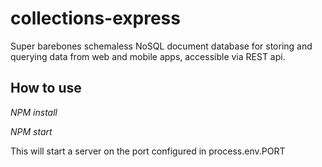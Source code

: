 # collections-express

Super barebones schemaless NoSQL document database for storing and querying data from web and mobile apps, accessible via REST api.

## How to use

*NPM install*

*NPM start*

This will start a server on the port configured in process.env.PORT
